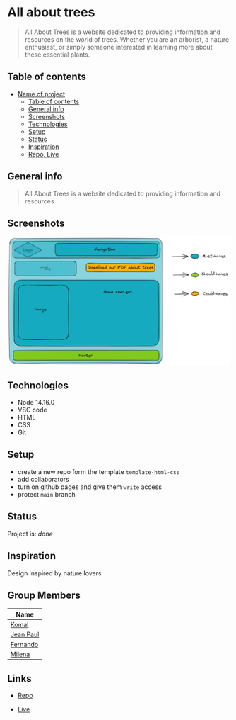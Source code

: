 # All about trees

> All About Trees is a website dedicated to providing information and resources
> on the world of trees. Whether you are an arborist, a nature enthusiast, or
> simply someone interested in learning more about these essential plants.

## Table of contents

- [Name of project](#name-of-project)
  - [Table of contents](#table-of-contents)
  - [General info](#general-info)
  - [Screenshots](#screenshots)
  - [Technologies](#technologies)
  - [Setup](#setup)
  - [Status](#status)
  - [Inspiration](#inspiration)
  - [Repo, Live](#repo-live)

## General info

> All About Trees is a website dedicated to providing information and resources

## Screenshots

![design](./img/design_about_trees.png)

## Technologies

- Node 14.16.0
- VSC code
- HTML
- CSS
- Git

## Setup

- create a new repo form the template `template-html-css`
- add collaborators
- turn on github pages and give them `write` access
- protect `main` branch

## Status

Project is: _done_

## Inspiration

Design inspired by nature lovers

## Group Members

| Name                                         |
| -------------------------------------------- |
| [Komal](https://github.com/komal-89)         |
| [Jean Paul](https://github.com/iradukundajp) |
| [Fernando](https://github.com/FernandoYsita) |
| [Milena](https://github.com/Mileenka)        |

## Links

- [Repo](https://github.com/BF-FrontEnd-class/agile-development-group2-all-about-trees)

- [Live](https://bf-frontend-class.github.io/agile-development-group2-all-about-trees/)
